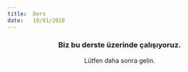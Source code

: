 ```yaml
---
title:  Ders
date:   10/01/2018
---
```


### <center>Biz bu derste üzerinde çalışıyoruz.</center>
<center>Lütfen daha sonra gelin.</center>